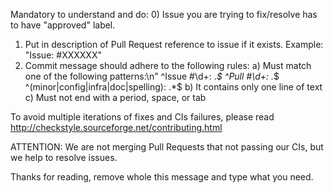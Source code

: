 Mandatory to understand and do:
0) Issue you are trying to fix/resolve has to have "approved" label.
1) Put in description of Pull Request reference to issue if it exists. Example: "Issue: #XXXXXX"
2) Commit message should adhere to the following rules:
   a) Must match one of the following patterns:\n"
      ^Issue #\\d+: .*$
      ^Pull #\\d+: .*$
      ^(minor|config|infra|doc|spelling): .*$
   b) It contains only one line of text
   c) Must not end with a period, space, or tab

To avoid multiple iterations of fixes and CIs failures, please read http://checkstyle.sourceforge.net/contributing.html

ATTENTION: We are not merging Pull Requests that not passing our CIs, but we help to resolve issues.

Thanks for reading, remove whole this message and type what you need.
